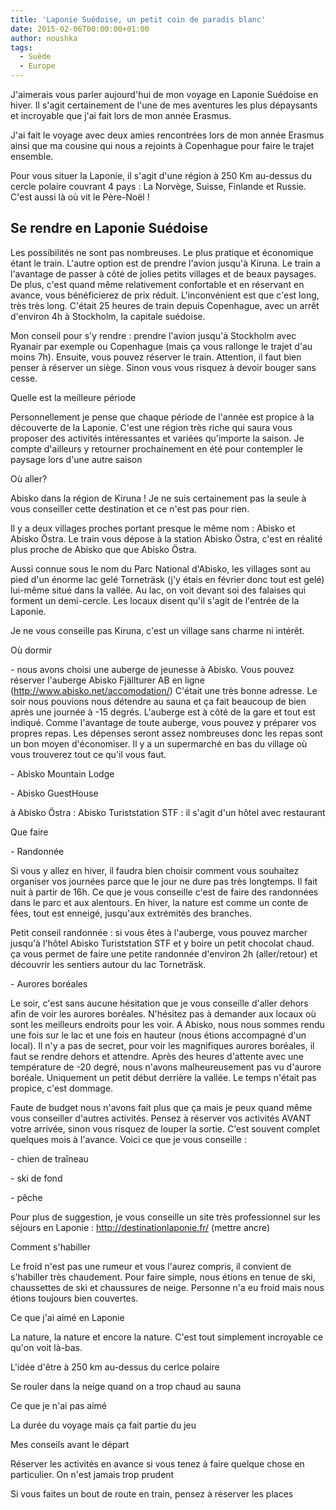 ```yaml
---
title: 'Laponie Suédoise, un petit coin de paradis blanc'
date: 2015-02-06T00:00:00+01:00
author: noushka
tags:
  - Suède
  - Europe
---
```

J'aimerais vous parler aujourd'hui de mon voyage en Laponie Suédoise en hiver. Il s'agit certainement de l'une de mes aventures les plus dépaysants et incroyable que j'ai fait lors de mon année Erasmus.

J'ai fait le voyage avec deux amies rencontrées lors de mon année Erasmus ainsi que ma cousine qui nous a rejoints à Copenhague pour faire le trajet ensemble.



Pour vous situer la Laponie, il s'agit d'une région à 250 Km au-dessus du cercle polaire couvrant 4 pays : La Norvège, Suisse, Finlande et Russie. C'est aussi là où vit le Père-Noël !



## Se rendre en Laponie Suédoise

Les possibilités ne sont pas nombreuses. Le plus pratique et économique étant le train. L'autre option est de prendre l'avion jusqu'à Kiruna. Le train a l'avantage de passer à côté de jolies petits villages et de beaux paysages. De plus, c'est quand même relativement confortable et en réservant en avance, vous bénéficierez de prix réduit. L'inconvénient est que c'est long, très très long. C'était 25 heures de train depuis Copenhague, avec un arrêt d'environ 4h à Stockholm, la capitale suédoise.



Mon conseil pour s'y rendre : prendre l'avion jusqu'à Stockholm avec Ryanair par exemple ou Copenhague (mais ça vous rallonge le trajet d'au moins 7h). Ensuite, vous pouvez réserver le train. Attention, il faut bien penser à réserver un siège. Sinon vous vous risquez à devoir bouger sans cesse.



Quelle est la meilleure période

Personnellement je pense que chaque période de l'année est propice à la découverte de la Laponie. C'est une région très riche qui saura vous proposer des activités intéressantes et variées qu'importe la saison.  Je compte d'ailleurs y retourner prochainement en été pour contempler le paysage lors d'une autre saison



Où aller?

Abisko dans la région de Kiruna ! Je ne suis certainement pas la seule à vous conseiller cette destination et ce n'est pas pour rien.

Il y a deux villages proches portant presque le même nom : Abisko et Abisko Östra. Le train vous dépose à la station Abisko Östra, c'est en réalité plus proche de Abisko que que Abisko Östra.



Aussi connue sous le nom du Parc National d'Abisko, les villages sont au pied d'un énorme lac gelé Torneträsk (j'y étais en février donc tout est gelé) lui-même situé dans la vallée. Au lac, on voit devant soi des falaises qui forment un demi-cercle. Les locaux disent qu'il s'agit de l'entrée de la Laponie.



Je ne vous conseille pas Kiruna, c'est un village sans charme ni intérêt.



Où dormir

\- nous avons choisi une auberge de jeunesse à Abisko. Vous pouvez réserver l'auberge Abisko Fjällturer AB en ligne (http://www.abisko.net/accomodation/) C'était une très bonne adresse. Le soir nous pouvions nous détendre au sauna et ça fait beaucoup de bien après une journée à -15 degrés. L'auberge est à côté de la gare et tout est indiqué. Comme l'avantage de toute auberge, vous pouvez y préparer vos propres repas. Les dépenses seront assez nombreuses donc les repas sont un bon moyen d'économiser. Il y a un supermarché en bas du village où vous trouverez tout ce qu'il vous faut.

\- Abisko Mountain Lodge

\- Abisko GuestHouse



à Abisko Östra : Abisko Turiststation STF : il s'agit d'un hôtel avec restaurant



Que faire

\- Randonnée

Si vous y allez en hiver, il faudra bien choisir comment vous souhaitez organiser vos journées parce que le jour ne dure pas très longtemps. Il fait nuit à partir de 16h. Ce que je vous conseille c'est de faire des randonnées dans le parc et aux alentours. En hiver, la nature est comme un conte de fées, tout est enneigé, jusqu'aux extrémités des branches.

Petit conseil randonnée : si vous êtes à l'auberge, vous pouvez marcher jusqu'à l'hôtel Abisko Turiststation STF et y boire un petit chocolat chaud. ça vous permet de faire une petite randonnée d'environ 2h (aller/retour) et découvrir les sentiers autour du lac Torneträsk.



\- Aurores boréales

Le soir, c'est sans aucune hésitation que je vous conseille d'aller dehors afin de voir les aurores boréales. N'hésitez pas à demander aux locaux où sont les meilleurs endroits pour les voir. A Abisko, nous nous sommes rendu une fois sur le lac et une fois en hauteur (nous étions accompagné d'un local). Il n'y a pas de secret, pour voir les magnifiques aurores boréales, il faut se rendre dehors et attendre. Après des heures d'attente avec une température de -20 degré, nous n'avons malheureusement pas vu d'aurore boréale. Uniquement un petit début derrière la vallée. Le temps n'était pas propice, c'est dommage.



Faute de budget nous n'avons fait plus que ça mais je peux quand même vous conseiller d'autres activités. Pensez à réserver vos activités AVANT votre arrivée, sinon vous risquez de louper la sortie. C'est souvent complet quelques mois à l'avance. Voici ce que je vous conseille :

\- chien de traîneau

\- ski de fond

\- pêche



Pour plus de suggestion, je vous conseille un site très professionnel sur les séjours en Laponie : http://destinationlaponie.fr/ (mettre ancre)



Comment s'habiller

Le froid n'est pas une rumeur et vous l'aurez compris, il convient de s'habiller très chaudement. Pour faire simple, nous étions en tenue de ski, chaussettes de ski et chaussures de neige. Personne n'a eu froid mais nous étions toujours bien couvertes.



Ce que j'ai aimé en Laponie

La nature, la nature et encore la nature. C'est tout simplement incroyable ce qu'on voit là-bas.

L'idée d'être à 250 km au-dessus du cerlce polaire

Se rouler dans la neige quand on a trop chaud au sauna



Ce que je n'ai pas aimé

La durée du voyage mais ça fait partie du jeu



Mes conseils avant le départ

Réserver les activités en avance si vous tenez à faire quelque chose en particulier. On n'est jamais trop prudent

Si vous faites un bout de route en train, pensez à réserver les places
